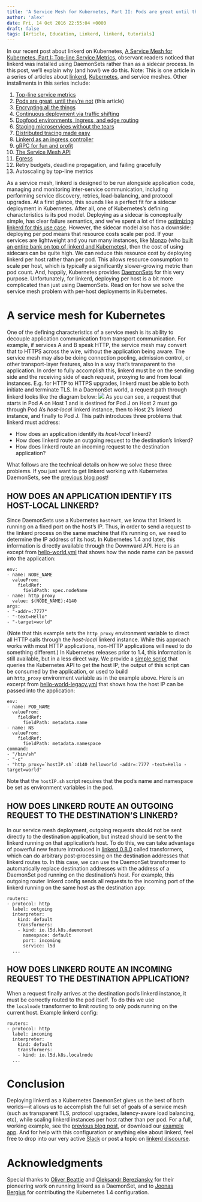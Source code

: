 ```yaml
---
title: 'A Service Mesh for Kubernetes, Part II: Pods are great until they''re not'
author: 'alex'
date: Fri, 14 Oct 2016 22:55:04 +0000
draft: false
tags: [Article, Education, Linkerd, linkerd, tutorials]
---
```


In our recent post about linkerd on Kubernetes, [A Service Mesh for Kubernetes, Part I: Top-line Service Metrics](/a-service-mesh-for-kubernetes-part-i-top-line-service-metrics/), observant readers noticed that linkerd was installed using DaemonSets rather than as a sidecar process. In this post, we’ll explain why (and how!) we do this. Note: This is one article in a series of articles about [linkerd](https://linkerd.io/), [Kubernetes](http://kubernetes.io/), and service meshes. Other installments in this series include:

1.  [Top-line service metrics](/a-service-mesh-for-kubernetes-part-i-top-line-service-metrics/)
2.  [Pods are great, until they’re not](/a-service-mesh-for-kubernetes-part-ii-pods-are-great-until-theyre-not/) (this article)
3.  [Encrypting all the things](/a-service-mesh-for-kubernetes-part-iii-encrypting-all-the-things/)
4.  [Continuous deployment via traffic shifting](/a-service-mesh-for-kubernetes-part-iv-continuous-deployment-via-traffic-shifting/)
5.  [Dogfood environments, ingress, and edge routing](/a-service-mesh-for-kubernetes-part-v-dogfood-environments-ingress-and-edge-routing/)
6.  [Staging microservices without the tears](/a-service-mesh-for-kubernetes-part-vi-staging-microservices-without-the-tears/)
7.  [Distributed tracing made easy](/a-service-mesh-for-kubernetes-part-vii-distributed-tracing-made-easy/)
8.  [Linkerd as an ingress controller](/a-service-mesh-for-kubernetes-part-viii-linkerd-as-an-ingress-controller/)
9.  [gRPC for fun and profit](/a-service-mesh-for-kubernetes-part-ix-grpc-for-fun-and-profit/)
10. [The Service Mesh API](/a-service-mesh-for-kubernetes-part-x-the-service-mesh-api/)
11. [Egress](/a-service-mesh-for-kubernetes-part-xi-egress/)
12. Retry budgets, deadline propagation, and failing gracefully
13. Autoscaling by top-line metrics

As a service mesh, linkerd is designed to be run alongside application code, managing and monitoring inter-service communication, including performing service discovery, retries, load-balancing, and protocol upgrades. At a first glance, this sounds like a perfect fit for a sidecar deployment in Kubernetes. After all, one of Kubernetes’s defining characteristics is its pod model. Deploying as a sidecar is conceptually simple, has clear failure semantics, and we’ve spent a lot of time [optimizing linkerd for this use case](/small-memory-jvm-techniques-for-microservice-sidecars/). However, the sidecar model also has a downside: deploying per pod means that resource costs scale per pod. If your services are lightweight and you run many instances, like [Monzo](https://monzo.com/) (who [built an entire bank on top of linkerd and Kubernetes](https://monzo.com/blog/2016/09/19/building-a-modern-bank-backend/)), then the cost of using sidecars can be quite high. We can reduce this resource cost by deploying linkerd per host rather than per pod. This allows resource consumption to scale per host, which is typically a significantly slower-growing metric than pod count. And, happily, Kubernetes provides [DaemonSets](https://kubernetes.io/docs/concepts/workloads/controllers/daemonset/) for this very purpose. Unfortunately, for linkerd, deploying per host is a bit more complicated than just using DaemonSets. Read on for how we solve the service mesh problem with per-host deployments in Kubernetes.

# A service mesh for Kubernetes

One of the defining characteristics of a service mesh is its ability to decouple application communication from transport communication. For example, if services A and B speak HTTP, the service mesh may convert that to HTTPS across the wire, without the application being aware. The service mesh may also be doing connection pooling, admission control, or other transport-layer features, also in a way that’s transparent to the application. In order to fully accomplish this, linkerd must be on the sending side and the receiving side of each request, proxying to and from local instances. E.g. for HTTP to HTTPS upgrades, linkerd must be able to both initiate and terminate TLS. In a DaemonSet world, a request path through linkerd looks like the diagram below: ![](https://buoyant.io/wp-content/uploads/2017/07/buoyant-k8s-daemonset-mesh.png) As you can see, a request that starts in Pod A on Host 1 and is destined for Pod J on Host 2 must go through Pod A’s *host-local* linkerd instance, then to Host 2’s linkerd instance, and finally to Pod J. This path introduces three problems that linkerd must address:

- How does an application identify its *host-local* linkerd?
- How does linkerd route an outgoing request to the destination’s linkerd?
- How does linkerd route an incoming request to the destination application?

What follows are the technical details on how we solve these three problems. If you just want to get linkerd working with Kubernetes DaemonSets, see the [previous blog post](/a-service-mesh-for-kubernetes-part-i-top-line-service-metrics/)!

## HOW DOES AN APPLICATION IDENTIFY ITS HOST-LOCAL LINKERD?

Since DaemonSets use a Kubernetes `hostPort`, we know that linkerd is running on a fixed port on the host’s IP. Thus, in order to send a request to the linkerd process on the same machine that it’s running on, we need to determine the IP address of its host. In Kubernetes 1.4 and later, this information is directly available through the Downward API. Here is an except from [hello-world.yml](https://github.com/linkerd/linkerd-examples/blob/master/k8s-daemonset/k8s/hello-world.yml) that shows how the node name can be passed into the application:

    env:
    - name: NODE_NAME
      valueFrom:
        fieldRef:
          fieldPath: spec.nodeName
    - name: http_proxy
      value: $(NODE_NAME):4140
    args:
    - "-addr=:7777"
    - "-text=Hello"
    - "-target=world"

(Note that this example sets the `http_proxy` environment variable to direct all HTTP calls through the *host-local* linkerd instance. While this approach works with most HTTP applications, non-HTTP applications will need to do something different.) In Kubernetes releases prior to 1.4, this information is still available, but in a less direct way. We provide a [simple script](https://github.com/linkerd/linkerd-examples/blob/master/docker/helloworld/hostIP.sh) that queries the Kubernetes API to get the host IP; the output of this script can be consumed by the application, or used to build an `http_proxy` environment variable as in the example above. Here is an excerpt from [hello-world-legacy.yml](https://github.com/linkerd/linkerd-examples/blob/master/k8s-daemonset/k8s/hello-world-legacy.yml) that shows how the host IP can be passed into the application:

    env:
    - name: POD_NAME
      valueFrom:
        fieldRef:
          fieldPath: metadata.name
    - name: NS
      valueFrom:
        fieldRef:
          fieldPath: metadata.namespace
    command:
    - "/bin/sh"
    - "-c"
    - "http_proxy=`hostIP.sh`:4140 helloworld -addr=:7777 -text=Hello -target=world"

Note that the `hostIP.sh` script requires that the pod’s name and namespace be set as environment variables in the pod.

## HOW DOES LINKERD ROUTE AN OUTGOING REQUEST TO THE DESTINATION’S LINKERD?

In our service mesh deployment, outgoing requests should not be sent directly to the destination application, but instead should be sent to the linkerd running on that application’s host. To do this, we can take advantage of powerful new feature introduced in [linkerd 0.8.0](https://github.com/linkerd/linkerd/releases/tag/0.8.0) called transformers, which can do arbitrary post-processing on the destination addresses that linkerd routes to. In this case, we can use the DaemonSet transformer to automatically replace destination addresses with the address of a DaemonSet pod running on the destination’s host. For example, this outgoing router linkerd config sends all requests to the incoming port of the linkerd running on the same host as the destination app:

    routers:
    - protocol: http
      label: outgoing
      interpreter:
        kind: default
        transformers:
        - kind: io.l5d.k8s.daemonset
          namespace: default
          port: incoming
          service: l5d
      ...

## HOW DOES LINKERD ROUTE AN INCOMING REQUEST TO THE DESTINATION APPLICATION?

When a request finally arrives at the destination pod’s linkerd instance, it must be correctly routed to the pod itself. To do this we use the `localnode` transformer to limit routing to only pods running on the current host. Example linkerd config:

    routers:
    - protocol: http
      label: incoming
      interpreter:
        kind: default
        transformers:
        - kind: io.l5d.k8s.localnode
      ...

# Conclusion

Deploying linkerd as a Kubernetes DaemonSet gives us the best of both worlds—it allows us to accomplish the full set of goals of a service mesh (such as transparent TLS, protocol upgrades, latency-aware load balancing, etc), while scaling linkerd instances per host rather than per pod. For a full, working example, see the [previous blog post](/a-service-mesh-for-kubernetes-part-i-top-line-service-metrics/), or download our [example app](https://github.com/linkerd/linkerd-examples/tree/master/k8s-daemonset). And for help with this configuration or anything else about linkerd, feel free to drop into our very active [Slack](http://slack.linkerd.io/?__hstc=9342122.76ce13dbfb256ee6981b45631b434a7a.1497486135169.1498849007669.1499118552444.5&__hssc=9342122.14.1499118552444&__hsfp=188505984) or post a topic on [linkerd discourse](https://discourse.linkerd.io/?__hstc=9342122.76ce13dbfb256ee6981b45631b434a7a.1497486135169.1498849007669.1499118552444.5&__hssc=9342122.14.1499118552444&__hsfp=188505984).

# Acknowledgments

Special thanks to [Oliver Beattie](https://twitter.com/obeattie) and [Oleksandr Bereziansky](https://github.com/OleksandrBerezianskyi) for their pioneering work on running linkerd as a DaemonSet, and to [Joonas Bergius](https://twitter.com/joonas) for contributing the Kubernetes 1.4 configuration.
